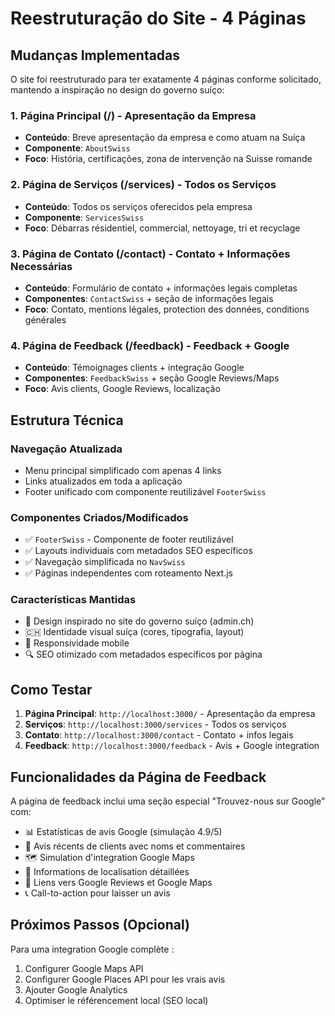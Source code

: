 # Reestruturação do Site - 4 Páginas

## Mudanças Implementadas

O site foi reestruturado para ter exatamente 4 páginas conforme solicitado, mantendo a inspiração no design do governo suíço:

### 1. **Página Principal (/)** - Apresentação da Empresa
- **Conteúdo**: Breve apresentação da empresa e como atuam na Suíça
- **Componente**: `AboutSwiss` 
- **Foco**: História, certificações, zona de intervenção na Suisse romande

### 2. **Página de Serviços (/services)** - Todos os Serviços
- **Conteúdo**: Todos os serviços oferecidos pela empresa
- **Componente**: `ServicesSwiss`
- **Foco**: Débarras résidentiel, commercial, nettoyage, tri et recyclage

### 3. **Página de Contato (/contact)** - Contato + Informações Necessárias
- **Conteúdo**: Formulário de contato + informações legais completas
- **Componentes**: `ContactSwiss` + seção de informações legais
- **Foco**: Contato, mentions légales, protection des données, conditions générales

### 4. **Página de Feedback (/feedback)** - Feedback + Google
- **Conteúdo**: Témoignages clients + integração Google
- **Componentes**: `FeedbackSwiss` + seção Google Reviews/Maps
- **Foco**: Avis clients, Google Reviews, localização

## Estrutura Técnica

### Navegação Atualizada
- Menu principal simplificado com apenas 4 links
- Links atualizados em toda a aplicação
- Footer unificado com componente reutilizável `FooterSwiss`

### Componentes Criados/Modificados
- ✅ `FooterSwiss` - Componente de footer reutilizável
- ✅ Layouts individuais com metadados SEO específicos
- ✅ Navegação simplificada no `NavSwiss`
- ✅ Páginas independentes com roteamento Next.js

### Características Mantidas
- 🎨 Design inspirado no site do governo suíço (admin.ch)
- 🇨🇭 Identidade visual suíça (cores, tipografia, layout)
- 📱 Responsividade mobile
- 🔍 SEO otimizado com metadados específicos por página

## Como Testar

1. **Página Principal**: `http://localhost:3000/` - Apresentação da empresa
2. **Serviços**: `http://localhost:3000/services` - Todos os serviços
3. **Contato**: `http://localhost:3000/contact` - Contato + infos legais  
4. **Feedback**: `http://localhost:3000/feedback` - Avis + Google integration

## Funcionalidades da Página de Feedback

A página de feedback inclui uma seção especial "Trouvez-nous sur Google" com:
- 📊 Estatísticas de avis Google (simulação 4.9/5)
- 💬 Avis récents de clients avec noms et commentaires
- 🗺️ Simulation d'integration Google Maps
- 📍 Informations de localisation détaillées
- 🔗 Liens vers Google Reviews et Google Maps
- 📞 Call-to-action pour laisser un avis

## Próximos Passos (Opcional)

Para uma integration Google complète :
1. Configurer Google Maps API
2. Configurer Google Places API pour les vrais avis
3. Ajouter Google Analytics
4. Optimiser le référencement local (SEO local) 